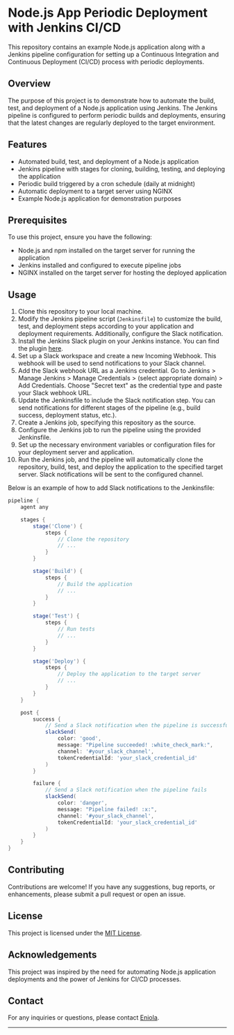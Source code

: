 # Node.js App Periodic Deployment with Jenkins CI/CD

This repository contains an example Node.js application along with a Jenkins pipeline configuration for setting up a Continuous Integration and Continuous Deployment (CI/CD) process with periodic deployments.

## Overview

The purpose of this project is to demonstrate how to automate the build, test, and deployment of a Node.js application using Jenkins. The Jenkins pipeline is configured to perform periodic builds and deployments, ensuring that the latest changes are regularly deployed to the target environment.

## Features

- Automated build, test, and deployment of a Node.js application
- Jenkins pipeline with stages for cloning, building, testing, and deploying the application
- Periodic build triggered by a cron schedule (daily at midnight)
- Automatic deployment to a target server using NGINX
- Example Node.js application for demonstration purposes

## Prerequisites

To use this project, ensure you have the following:

- Node.js and npm installed on the target server for running the application
- Jenkins installed and configured to execute pipeline jobs
- NGINX installed on the target server for hosting the deployed application

## Usage

1. Clone this repository to your local machine.
2. Modify the Jenkins pipeline script (`Jenkinsfile`) to customize the build, test, and deployment steps according to your application and deployment requirements. Additionally, configure the Slack notification.
3. Install the Jenkins Slack plugin on your Jenkins instance. You can find the plugin [here](https://plugins.jenkins.io/slack/).
4. Set up a Slack workspace and create a new Incoming Webhook. This webhook will be used to send notifications to your Slack channel.
5. Add the Slack webhook URL as a Jenkins credential. Go to Jenkins > Manage Jenkins > Manage Credentials > (select appropriate domain) > Add Credentials. Choose "Secret text" as the credential type and paste your Slack webhook URL.
6. Update the Jenkinsfile to include the Slack notification step. You can send notifications for different stages of the pipeline (e.g., build success, deployment status, etc.).
7. Create a Jenkins job, specifying this repository as the source.
8. Configure the Jenkins job to run the pipeline using the provided Jenkinsfile.
9. Set up the necessary environment variables or configuration files for your deployment server and application.
10. Run the Jenkins job, and the pipeline will automatically clone the repository, build, test, and deploy the application to the specified target server. Slack notifications will be sent to the configured channel.

Below is an example of how to add Slack notifications to the Jenkinsfile:

```groovy
pipeline {
    agent any

    stages {
        stage('Clone') {
            steps {
                // Clone the repository
                // ...
            }
        }

        stage('Build') {
            steps {
                // Build the application
                // ...
            }
        }

        stage('Test') {
            steps {
                // Run tests
                // ...
            }
        }

        stage('Deploy') {
            steps {
                // Deploy the application to the target server
                // ...
            }
        }
    }

    post {
        success {
            // Send a Slack notification when the pipeline is successful
            slackSend(
                color: 'good',
                message: "Pipeline succeeded! :white_check_mark:",
                channel: '#your_slack_channel',
                tokenCredentialId: 'your_slack_credential_id'
            )
        }

        failure {
            // Send a Slack notification when the pipeline fails
            slackSend(
                color: 'danger',
                message: "Pipeline failed! :x:",
                channel: '#your_slack_channel',
                tokenCredentialId: 'your_slack_credential_id'
            )
        }
    }
}
```
## Contributing

Contributions are welcome! If you have any suggestions, bug reports, or enhancements, please submit a pull request or open an issue.

## License

This project is licensed under the [MIT License](LICENSE).

## Acknowledgements

This project was inspired by the need for automating Node.js application deployments and the power of Jenkins for CI/CD processes.

## Contact

For any inquiries or questions, please contact [Eniola](https://github.com/eniolastyle).

---